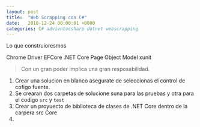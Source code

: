 ```yaml
---
layout: post
title:  "Web Scrapping con C#"
date:   2018-12-24 00:00:01 +0000
categories: C# advientocsharp dotnet webscrapping
---
```


Lo que construioresmos

Chrome Driver
EFCore
.NET Core
Page Object Model
xunit

> Con un gran poder implica una gran resposabilidad.

1. Crear una solucion en blanco asegurate de seleccionas el control de cofigo fuente.
1. Se crearan dos carpetas de solucione suna para las pruebas y otra para el codigo `src` y `test`
3. Crear un proyuecto de biblioteca de clases de .NET Core dentro de la carpera src Core
3. 
